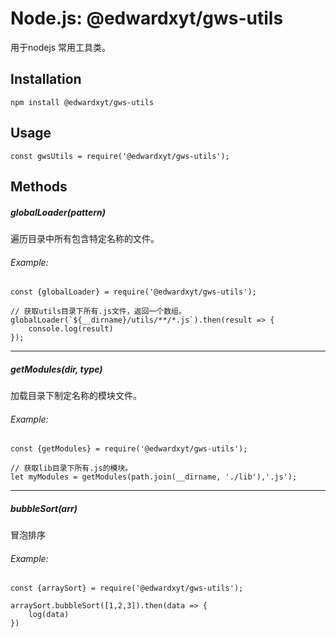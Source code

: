 # Node.js: @edwardxyt/gws-utils
用于nodejs 常用工具类。
## Installation

```
npm install @edwardxyt/gws-utils
```
## Usage

```
const gwsUtils = require('@edwardxyt/gws-utils');
```
## Methods
##### globalLoader(pattern)
遍历目录中所有包含特定名称的文件。
###### Example:

```
const {globalLoader} = require('@edwardxyt/gws-utils');

// 获取utils目录下所有.js文件，返回一个数组。
globalLoader(`${__dirname}/utils/**/*.js`).then(result => {
    console.log(result)
});
```

-------

##### getModules(dir, type)
加载目录下制定名称的模块文件。
###### Example:
```
const {getModules} = require('@edwardxyt/gws-utils');

// 获取lib目录下所有.js的模块。
let myModules = getModules(path.join(__dirname, './lib'),'.js');
```

-------

##### bubbleSort(arr)
冒泡排序
###### Example:
```
const {arraySort} = require('@edwardxyt/gws-utils');

arraySort.bubbleSort([1,2,3]).then(data => {
    log(data)
})
```